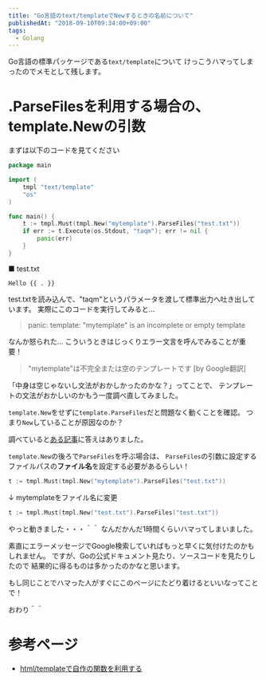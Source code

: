 ```yaml
---
title: "Go言語のtext/templateでNewするときの名前について"
publishedAt: "2018-09-10T09:34:00+09:00"
tags:
  - Golang
---
```


Go言語の標準パッケージである`text/template`について
けっこうハマってしまったのでメモとして残します。

# .ParseFilesを利用する場合の、template.Newの引数
まずは以下のコードを見てください

```go
package main

import (
	tmpl "text/template"
	"os"
)

func main() {
	t := tmpl.Must(tmpl.New("mytemplate").ParseFiles("test.txt"))
	if err := t.Execute(os.Stdout, "taqm"); err != nil {
		panic(err)
	}
}
```

■ test.txt

```
Hello {{ . }}
```

test.txtを読み込んで、"taqm"というパラメータを渡して標準出力へ吐き出しています。
実際にこのコードを実行してみると...

> panic: template: "mytemplate" is an incomplete or empty template

なんか怒られた...
こういうときはじっくりエラー文言を呼んでみることが重要！

> "mytemplate"は不完全または空のテンプレートです [by Google翻訳]

「中身は空じゃないし文法がおかしかったのかな？」ってことで、
テンプレートの文法がおかしいのかもう一度調べ直してみました。

`template.New`をせずに`template.ParseFiles`だと問題なく動くことを確認。
つまり`New`していることが原因なのか？

調べていると[ある記事](https://qiita.com/akiraak/items/aa259b3988e00c2a3820)に答えはありました。

`template.New`の後ろで`ParseFiles`を呼ぶ場合は、
`ParseFiles`の引数に設定するファイルパスの**ファイル名**を設定する必要があるらしい！

```go
t := tmpl.Must(tmpl.New("mytemplate").ParseFiles("test.txt"))
```
↓ mytemplateをファイル名に変更

```go
t := tmpl.Must(tmpl.New("test.txt").ParseFiles("test.txt"))
```

やっと動きました・・・＾＾
なんだかんだ1時間くらいハマってしまいました。

素直にエラーメッセージでGoogle検索していればもっと早くに気付けたのかもしれません。
ですが、Goの公式ドキュメント見たり、ソースコードを見たりしたので
結果的に得るものは多かったのかなと思います。

もし同じことでハマった人がすぐにこのページにたどり着けるといいなってことで！

おわり＾＾

# 参考ページ
- [html/templateで自作の関数を利用する](https://qiita.com/akiraak/items/aa259b3988e00c2a3820)
